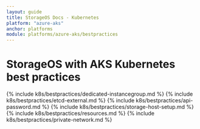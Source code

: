 ```yaml
---
layout: guide
title: StorageOS Docs - Kubernetes
platform: "azure-aks"
anchor: platforms
module: platforms/azure-aks/bestpractices
---
```


# StorageOS with AKS Kubernetes best practices

{% include k8s/bestpractices/dedicated-instancegroup.md %}
{% include k8s/bestpractices/etcd-external.md %}
{% include k8s/bestpractices/api-password.md %}
{% include k8s/bestpractices/storage-host-setup.md %}
{% include k8s/bestpractices/resources.md %}
{% include k8s/bestpractices/private-network.md %}
